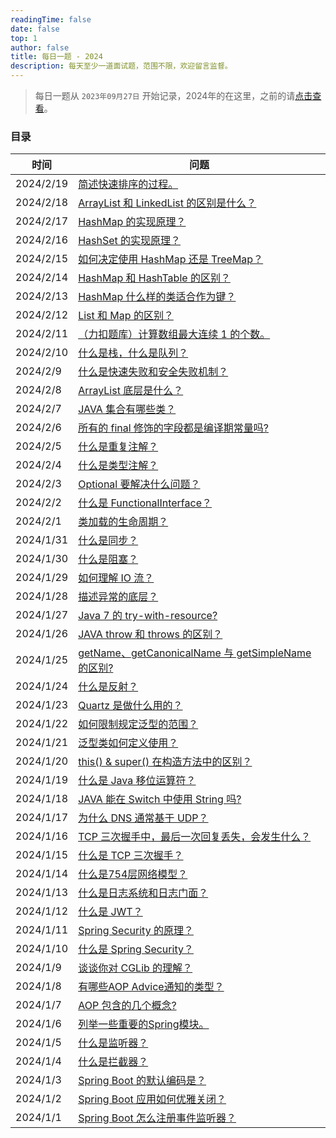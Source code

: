 ```yaml
---
readingTime: false
date: false
top: 1
author: false
title: 每日一题 - 2024
description: 每天至少一道面试题，范围不限，欢迎留言监督。
---
```


> 每日一题从 `2023年09月27日` 开始记录，2024年的在这里，之前的请[点击查看](../index.md)。

### 目录

| 时间        | 问题                                                            |
|-----------|---------------------------------------------------------------|
| 2024/2/19 | [简述快速排序的过程。](./2.md#_2-19)                                    |
| 2024/2/18 | [ArrayList 和 LinkedList 的区别是什么？](./2.md#_2-18)                |
| 2024/2/17 | [HashMap 的实现原理？](./2.md#_2-17)                                |
| 2024/2/16 | [HashSet 的实现原理？](./2.md#_2-16)                                |
| 2024/2/15 | [如何决定使用 HashMap 还是 TreeMap？](./2.md#_2-15)                    |
| 2024/2/14 | [HashMap 和 HashTable 的区别？](./2.md#_2-14)                      |
| 2024/2/13 | [HashMap 什么样的类适合作为键？](./2.md#_2-13)                           |
| 2024/2/12 | [List 和 Map 的区别？](./2.md#_2-12)                               |
| 2024/2/11 | [（力扣题库）计算数组最大连续 1 的个数。](./2.md#_2-11)                         |
| 2024/2/10 | [什么是栈，什么是队列？](./2.md#_2-10)                                   |
| 2024/2/9  | [什么是快速失败和安全失败机制？](./2.md#_2-9)                                |
| 2024/2/8  | [ArrayList 底层是什么？](./2.md#_2-8)                               |
| 2024/2/7  | [JAVA 集合有哪些类？](./2.md#_2-7)                                   |
| 2024/2/6  | [所有的 final 修饰的字段都是编译期常量吗?](./2.md#_2-6)                       |
| 2024/2/5  | [什么是重复注解？](./2.md#_2-5)                                       |
| 2024/2/4  | [什么是类型注解？](./2.md#_2-4)                                       |
| 2024/2/3  | [Optional 要解决什么问题？](./2.md#_2-3)                              |
| 2024/2/2  | [什么是 FunctionalInterface？](./2.md#_2-2)                       |
| 2024/2/1  | [类加载的生命周期？](./2.md#_2-1)                                      |
| 2024/1/31 | [什么是同步？](./1.md#_1-31)                                        |
| 2024/1/30 | [什么是阻塞？](./1.md#_1-30)                                        |
| 2024/1/29 | [如何理解 IO 流？](./1.md#_1-29)                                    |
| 2024/1/28 | [描述异常的底层？](./1.md#_1-28)                                      |
| 2024/1/27 | [Java 7 的 try-with-resource?](./1.md#_1-27)                   |
| 2024/1/26 | [JAVA throw 和 throws 的区别？](./1.md#_1-26)                      |
| 2024/1/25 | [getName、getCanonicalName 与 getSimpleName 的区别?](./1.md#_1-25) |
| 2024/1/24 | [什么是反射？](./1.md#_1-24)                                        |
| 2024/1/23 | [Quartz 是做什么用的？](./1.md#_1-23)                                |
| 2024/1/22 | [如何限制规定泛型的范围？](./1.md#_1-22)                                  |
| 2024/1/21 | [泛型类如何定义使用？](./1.md#_1-21)                                    |
| 2024/1/20 | [this() & super() 在构造方法中的区别？](./1.md#_1-20)                   |
| 2024/1/19 | [什么是 Java 移位运算符？](./1.md#_1-19)                               |
| 2024/1/18 | [JAVA 能在 Switch 中使用 String 吗?](./1.md#_1-18)                  |
| 2024/1/17 | [为什么 DNS 通常基于 UDP？](./1.md#_1-17)                             |
| 2024/1/16 | [TCP 三次握手中，最后一次回复丢失，会发生什么？](./1.md#_1-16)                     |
| 2024/1/15 | [什么是 TCP 三次握手？](./1.md#_1-15)                                 |
| 2024/1/14 | [什么是754层网络模型？](./1.md#_1-14)                                  |
| 2024/1/13 | [什么是日志系统和日志门面？](./1.md#_1-13)                                 |
| 2024/1/12 | [什么是 JWT？](./1.md#_1-12)                                      |
| 2024/1/11 | [Spring Security 的原理？](./1.md#_1-11)                          |
| 2024/1/10 | [什么是 Spring Security？](./1.md#_1-10)                          |
| 2024/1/9  | [谈谈你对 CGLib 的理解？](./1.md#_1-9)                                |
| 2024/1/8  | [有哪些AOP Advice通知的类型？](./1.md#_1-8)                            |
| 2024/1/7  | [AOP 包含的几个概念?](./1.md#_1-7)                                   |
| 2024/1/6  | [列举一些重要的Spring模块。](./1.md#_1-6)                               |
| 2024/1/5  | [什么是监听器？](./1.md#_1-5)                                        |
| 2024/1/4  | [什么是拦截器？](./1.md#_1-4)                                        |
| 2024/1/3  | [Spring Boot 的默认编码是？](./1.md#_1-3)                            |
| 2024/1/2  | [Spring Boot 应用如何优雅关闭？](./1.md#_1-2)                          |
| 2024/1/1  | [Spring Boot 怎么注册事件监听器？](./1.md#_1-1)                         |